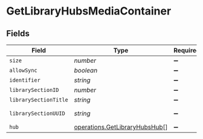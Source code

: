 # GetLibraryHubsMediaContainer


## Fields

| Field                                                                          | Type                                                                           | Required                                                                       | Description                                                                    | Example                                                                        |
| ------------------------------------------------------------------------------ | ------------------------------------------------------------------------------ | ------------------------------------------------------------------------------ | ------------------------------------------------------------------------------ | ------------------------------------------------------------------------------ |
| `size`                                                                         | *number*                                                                       | :heavy_minus_sign:                                                             | N/A                                                                            | 7                                                                              |
| `allowSync`                                                                    | *boolean*                                                                      | :heavy_minus_sign:                                                             | N/A                                                                            | true                                                                           |
| `identifier`                                                                   | *string*                                                                       | :heavy_minus_sign:                                                             | N/A                                                                            | com.plexapp.plugins.library                                                    |
| `librarySectionID`                                                             | *number*                                                                       | :heavy_minus_sign:                                                             | N/A                                                                            | 1                                                                              |
| `librarySectionTitle`                                                          | *string*                                                                       | :heavy_minus_sign:                                                             | N/A                                                                            | Movies                                                                         |
| `librarySectionUUID`                                                           | *string*                                                                       | :heavy_minus_sign:                                                             | N/A                                                                            | 322a231a-b7f7-49f5-920f-14c61199cd30                                           |
| `hub`                                                                          | [operations.GetLibraryHubsHub](../../models/operations/getlibraryhubshub.md)[] | :heavy_minus_sign:                                                             | N/A                                                                            |                                                                                |